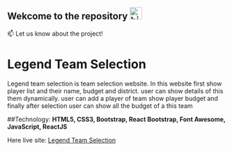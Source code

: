 
## Wekcome to the repository <img src="https://user-images.githubusercontent.com/1303154/88677602-1635ba80-d120-11ea-84d8-d263ba5fc3c0.gif" width="28px" alt="hi">


:mailbox: Let us know about the project!

# Legend Team Selection
Legend team selection is team selection website. In this website first show player list and their name, budget and district. user can show details of this them dynamically. user can add a player of team show player budget and finally after selection user can show all the budget of a this team

##Technology: 
**HTML5, CSS3, Bootstrap, React Bootstrap, Font Awesome, JavaScript, ReactJS**

Here live site: [Legend Team Selection](https://legend-team-selection.netlify.app/) <br/>

